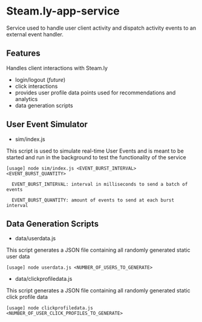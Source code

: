 # Steam.ly-app-service
Service used to handle user client activity and dispatch activity events to an external event handler.

## Features
Handles client interactions with Steam.ly
- login/logout (*future*)
- click interactions
- provides user profile data points used for recommendations and analytics
- data generation scripts

## User Event Simulator
- sim/index.js

This script is used to simulate real-time User Events and is meant to be started and run in the background to test the functionality of the service
```
[usage] node sim/index.js <EVENT_BURST_INTERVAL> <EVENT_BURST_QUANTITY>

  EVENT_BURST_INTERVAL: interval in milliseconds to send a batch of events

  EVENT_BURST_QUANTITY: amount of events to send at each burst interval
```

## Data Generation Scripts
- data/userdata.js

This script generates a JSON file containing all randomly generated static user data
```
[usage] node userdata.js <NUMBER_OF_USERS_TO_GENERATE>
```

- data/clickprofiledata.js

This script generates a JSON file containing all randomly generated static click profile data
```
[usage] node clickprofiledata.js <NUMBER_OF_USER_CLICK_PROFILES_TO_GENERATE>
```
